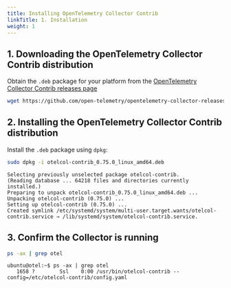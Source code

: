 ```yaml
---
title: Installing OpenTelemetry Collector Contrib
linkTitle: 1. Installation
weight: 1
---
```


## 1. Downloading the OpenTelemetry Collector Contrib distribution

Obtain the `.deb` package for your platform from the [OpenTelemetry Collector Contrib releases page](https://github.com/open-telemetry/opentelemetry-collector-releases/releases)

``` bash
wget https://github.com/open-telemetry/opentelemetry-collector-releases/releases/download/v0.75.0/otelcol-contrib_0.75.0_linux_amd64.deb
```

## 2. Installing the OpenTelemetry Collector Contrib distribution

Install the `.deb` package using `dpkg`:

``` bash
sudo dpkg -i otelcol-contrib_0.75.0_linux_amd64.deb
```

``` text
Selecting previously unselected package otelcol-contrib.
(Reading database ... 64218 files and directories currently installed.)
Preparing to unpack otelcol-contrib_0.75.0_linux_amd64.deb ...
Unpacking otelcol-contrib (0.75.0) ...
Setting up otelcol-contrib (0.75.0) ...
Created symlink /etc/systemd/system/multi-user.target.wants/otelcol-contrib.service → /lib/systemd/system/otelcol-contrib.service.
```

## 3. Confirm the Collector is running

``` bash
ps -ax | grep otel
```

``` text
ubuntu@otel:~$ ps -ax | grep otel
   1658 ?        Ssl    0:00 /usr/bin/otelcol-contrib --config=/etc/otelcol-contrib/config.yaml
```
